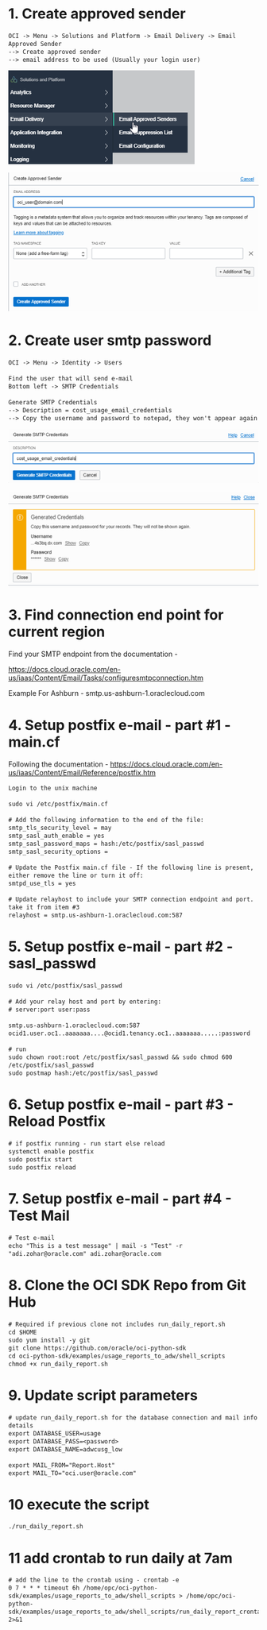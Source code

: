 # 1. Create approved sender
```
OCI -> Menu -> Solutions and Platform -> Email Delivery -> Email Approved Sender
--> Create approved sender
--> email address to be used (Usually your login user)
```

![](img/report_01.png)

![](img/report_02.png)

# 2. Create user smtp password
```
OCI -> Menu -> Identity -> Users

Find the user that will send e-mail
Bottom left -> SMTP Credentials 

Generate SMTP Credentials
--> Description = cost_usage_email_credentials
--> Copy the username and password to notepad, they won't appear again
```


![](img/report_03.png)

![](img/report_04.png)

# 3. Find connection end point for current region

Find your SMTP endpoint from the documentation - 

https://docs.cloud.oracle.com/en-us/iaas/Content/Email/Tasks/configuresmtpconnection.htm

Example For Ashburn - smtp.us-ashburn-1.oraclecloud.com

# 4. Setup postfix e-mail - part #1 - main.cf

Following the documentation - https://docs.cloud.oracle.com/en-us/iaas/Content/Email/Reference/postfix.htm

```
Login to the unix machine

sudo vi /etc/postfix/main.cf

# Add the following information to the end of the file:
smtp_tls_security_level = may 
smtp_sasl_auth_enable = yes 
smtp_sasl_password_maps = hash:/etc/postfix/sasl_passwd 
smtp_sasl_security_options =

# Update the Postfix main.cf file - If the following line is present, either remove the line or turn it off:
smtpd_use_tls = yes

# Update relayhost to include your SMTP connection endpoint and port. take it from item #3
relayhost = smtp.us-ashburn-1.oraclecloud.com:587	
```

# 5. Setup postfix e-mail - part #2 - sasl_passwd

```
sudo vi /etc/postfix/sasl_passwd

# Add your relay host and port by entering:
# server:port user:pass

smtp.us-ashburn-1.oraclecloud.com:587 ocid1.user.oc1..aaaaaaa....@ocid1.tenancy.oc1..aaaaaaa.....:password

# run
sudo chown root:root /etc/postfix/sasl_passwd && sudo chmod 600 /etc/postfix/sasl_passwd
sudo postmap hash:/etc/postfix/sasl_passwd
```

# 6. Setup postfix e-mail - part #3 - Reload Postfix

```
# if postfix running - run start else reload
systemctl enable postfix
sudo postfix start
sudo postfix reload
```

# 7. Setup postfix e-mail - part #4 - Test Mail

```
# Test e-mail
echo "This is a test message" | mail -s "Test" -r "adi.zohar@oracle.com" adi.zohar@oracle.com
```

# 8. Clone the OCI SDK Repo from Git Hub 

```
# Required if previous clone not includes run_daily_report.sh
cd $HOME
sudo yum install -y git
git clone https://github.com/oracle/oci-python-sdk
cd oci-python-sdk/examples/usage_reports_to_adw/shell_scripts
chmod +x run_daily_report.sh
```

# 9. Update script parameters

```
# update run_daily_report.sh for the database connection and mail info details
export DATABASE_USER=usage
export DATABASE_PASS=<password>
export DATABASE_NAME=adwcusg_low

export MAIL_FROM="Report.Host"
export MAIL_TO="oci.user@oracle.com"
```

# 10 execute the script

```
./run_daily_report.sh
```

# 11 add crontab to run daily at 7am

```
# add the line to the crontab using - crontab -e
0 7 * * * timeout 6h /home/opc/oci-python-sdk/examples/usage_reports_to_adw/shell_scripts > /home/opc/oci-python-sdk/examples/usage_reports_to_adw/shell_scripts/run_daily_report_crontab_run.txt 2>&1
```
